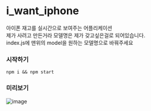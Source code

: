 # i_want_iphone
 아이폰 재고를 실시간으로 보여주는 어플리케이션  
제가 사려고 만든거라 모델명은 제가 갖고싶은걸로 되어있습니다.  
index.js에 맨위의 model을 원하는 모델명으로 바꿔주세요

### 시작하기
```
npm i && npm start
```

### 미리보기
![image](https://github.com/CChuYong/i_want_iphone/assets/67673493/704e7129-f411-4206-a873-f7e2e906f7cd)
